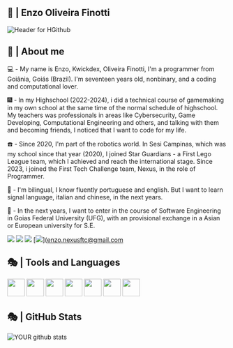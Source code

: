 ## 🐛 | Enzo Oliveira Finotti
![Header for HGithub](https://github.com/kwickdex/kwickdex/assets/99213966/8128ab39-6397-4f25-a813-07662e9d5944)

## 📿 | About me
💻 - My name is Enzo, Kwickdex, Oliveira Finotti, I'm a programmer from Goiânia, Goiás (Brazil). I'm seventeen years old, nonbinary, and a coding and computational lover. 

🎆 - In my Highschool (2022-2024), i did a technical course of gamemaking in my own school at the same time of the normal schedule of highschool. My teachers was professionals in areas like Cybersecurity, Game Developing, Computational Engineering and others, and talking with them and becoming friends, I noticed that I want to code for my life.

☎️ - Since 2020, I'm part of the robotics world. In Sesi Campinas, which was my school since that year (2020), I joined Star Guardians - a First Lego League team, which I achieved and reach the international stage. Since 2023, i joined the First Tech Challenge team, Nexus, in the role of Programmer.

🦋 - I'm bilingual, I know fluently portuguese and english. But I want to learn signal language, italian and chinese, in the next years.

💎 - In the next years, I want to enter in the course of Software Engineering in Goias Federal University (UFG), with an provisional exchange in a Asian or European university for S.E.

[<img src="https://img.shields.io/badge/twitter-%231DA1F2.svg?&style=for-the-badge&logo=twitter&logoColor=white" />](https://twitter.com/noraadrenalinaa) [<img src="https://img.shields.io/badge/linkedin-%230077B5.svg?&style=for-the-badge&logo=linkedin&logoColor=white" />](https://www.linkedin.com/in/enzo-oliveira-finotti-a56054214/) [<img src = "https://img.shields.io/badge/instagram-%23E4405F.svg?&style=for-the-badge&logo=instagram&logoColor=white">](https://www.instagram.com/kwickdex/) [<img src = "https://img.shields.io/badge/Gmail-D14836?style=for-the-badge&logo=gmail&logoColor=white">]([enzo.nexusftc@gmail.com](https://mail.google.com/mail/u/6/#inbox?compose=GTvVlcSGMSzbcvJrVtwPrgtszqhGMqdWfGmHnPmCGWSZVzdHtcMpXfRKzchdclVwjHhfGmZZDqRQW)

## 🎭 | Tools and Languages
<img src="https://cdn.jsdelivr.net/gh/devicons/devicon/icons/androidstudio/androidstudio-original.svg" height= "40" weight= "40" /> <img src="https://cdn.jsdelivr.net/gh/devicons/devicon/icons/csharp/csharp-line.svg" height = "40" weight = "40" /> <img src="https://cdn.jsdelivr.net/gh/devicons/devicon/icons/vscode/vscode-plain.svg" height="40" weight= "40" /> <img src="https://cdn.jsdelivr.net/gh/devicons/devicon/icons/unity/unity-original.svg" height = "40" weight = "40" /> <img src="https://cdn.jsdelivr.net/gh/devicons/devicon/icons/java/java-plain.svg" height= "40" widht = "40" /> <img src="https://cdn.jsdelivr.net/gh/devicons/devicon/icons/arduino/arduino-original.svg" height = "40" widht = "40" /> <img src="https://cdn.jsdelivr.net/gh/devicons/devicon/icons/python/python-plain.svg" height = "40" widht = "40"/>

## 🎭 | GitHub Stats
![YOUR github stats](https://github-readme-stats.vercel.app/api?username=kwickdex)
